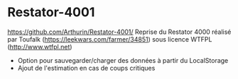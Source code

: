 # Restator-4001
https://github.com/Arthurin/Restator-4001/
Reprise du Restator 4000 réalisé par Toufalk (https://leekwars.com/farmer/34851) sous licence WTFPL (http://www.wtfpl.net)
- Option pour sauvegarder/charger des données à partir du LocalStorage
- Ajout de l'estimation en cas de coups critiques
